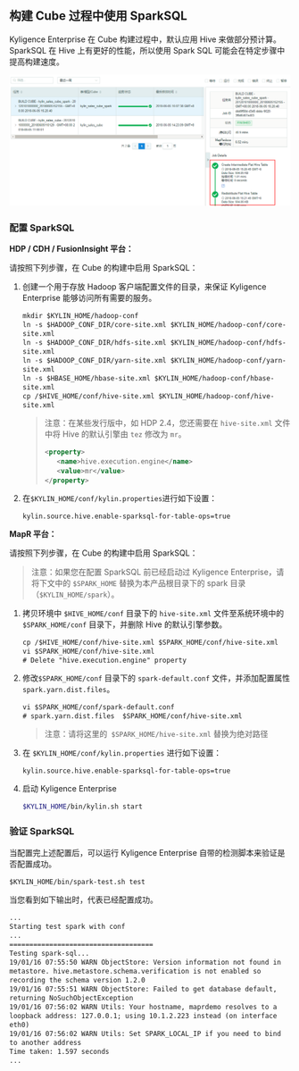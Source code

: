 ## 构建 Cube 过程中使用 SparkSQL

Kyligence Enterprise 在 Cube 构建过程中，默认应用 Hive 来做部分预计算。SparkSQL 在 Hive 上有更好的性能，所以使用 Spark SQL 可能会在特定步骤中提高构建速度。

![SparkSQL 构建步骤](../images/sparksql_flat_table.cn.png)

### 配置 SparkSQL

**HDP / CDH / FusionInsight 平台：**

请按照下列步骤，在 Cube 的构建中启用 SparkSQL：

1. 创建一个用于存放 Hadoop 客户端配置文件的目录，来保证 Kyligence Enterprise 能够访问所有需要的服务。

   ```shell
   mkdir $KYLIN_HOME/hadoop-conf
   ln -s $HADOOP_CONF_DIR/core-site.xml $KYLIN_HOME/hadoop-conf/core-site.xml
   ln -s $HADOOP_CONF_DIR/hdfs-site.xml $KYLIN_HOME/hadoop-conf/hdfs-site.xml
   ln -s $HADOOP_CONF_DIR/yarn-site.xml $KYLIN_HOME/hadoop-conf/yarn-site.xml
   ln -s $HBASE_HOME/hbase-site.xml $KYLIN_HOME/hadoop-conf/hbase-site.xml
   cp /$HIVE_HOME/conf/hive-site.xml $KYLIN_HOME/hadoop-conf/hive-site.xml
   ```

   > 注意：在某些发行版中，如 HDP 2.4，您还需要在 `hive-site.xml` 文件中将 Hive 的默认引擎由 `tez` 修改为 `mr`。
   >
   > ```xml
   > <property>
   > 	<name>hive.execution.engine</name>
   > 	<value>mr</value>
   > </property>
   > ```

2. 在`$KYLIN_HOME/conf/kylin.properties`进行如下设置：

   ```
   kylin.source.hive.enable-sparksql-for-table-ops=true
   ```



**MapR 平台：**

请按照下列步骤，在 Cube 的构建中启用 SparkSQL：

> 注意：如果您在配置 SparkSQL 前已经启动过 Kyligence Enterprise，请将下文中的 `$SPARK_HOME` 替换为本产品根目录下的 spark 目录 （`$KYLIN_HOME/spark`）。

1. 拷贝环境中 `$HIVE_HOME/conf` 目录下的 `hive-site.xml` 文件至系统环境中的 `$SPARK_HOME/conf` 目录下，并删除 Hive 的默认引擎参数。

   ```shell
   cp /$HIVE_HOME/conf/hive-site.xml $SPARK_HOME/conf/hive-site.xml
   vi $SPARK_HOME/conf/hive-site.xml
   # Delete "hive.execution.engine" property
   ```

2. 修改`$SPARK_HOME/conf` 目录下的 `spark-default.conf` 文件，并添加配置属性 `spark.yarn.dist.files`。

   ```shell
   vi $SPARK_HOME/conf/spark-default.conf
   # spark.yarn.dist.files  $SPARK_HOME/conf/hive-site.xml
   ```

   > 注意：请将这里的` $SPARK_HOME/hive-site.xml` 替换为绝对路径

3. 在 `$KYLIN_HOME/conf/kylin.properties` 进行如下设置：

   ```
   kylin.source.hive.enable-sparksql-for-table-ops=true
   ```

4. 启动 Kyligence Enterprise

   ```sh
   $KYLIN_HOME/bin/kylin.sh start
   ```

### 验证 SparkSQL

当配置完上述配置后，可以运行 Kyligence Enterprise 自带的检测脚本来验证是否配置成功。

```shell
$KYLIN_HOME/bin/spark-test.sh test
```

当您看到如下输出时，代表已经配置成功。

```shell
...
Starting test spark with conf
...
====================================
Testing spark-sql...
19/01/16 07:55:50 WARN ObjectStore: Version information not found in metastore. hive.metastore.schema.verification is not enabled so recording the schema version 1.2.0
19/01/16 07:55:51 WARN ObjectStore: Failed to get database default, returning NoSuchObjectException
19/01/16 07:56:02 WARN Utils: Your hostname, maprdemo resolves to a loopback address: 127.0.0.1; using 10.1.2.223 instead (on interface eth0)
19/01/16 07:56:02 WARN Utils: Set SPARK_LOCAL_IP if you need to bind to another address
Time taken: 1.597 seconds
...
```

